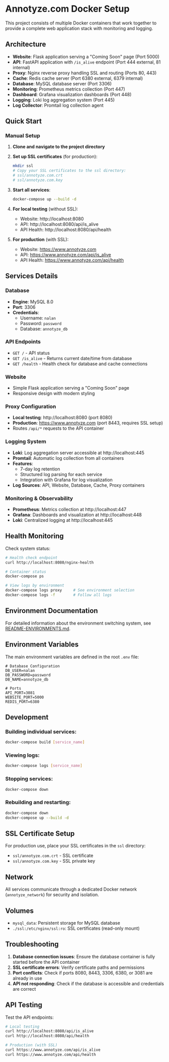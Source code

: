 # Annotyze.com Docker Setup

This project consists of multiple Docker containers that work together to provide a complete web application stack with monitoring and logging.

## Architecture

- **Website**: Flask application serving a "Coming Soon" page (Port 5000)
- **API**: FastAPI application with `/is_alive` endpoint (Port 444 external, 81 internal)
- **Proxy**: Nginx reverse proxy handling SSL and routing (Ports 80, 443)
- **Cache**: Redis cache server (Port 6380 external, 6379 internal)
- **Database**: MySQL database server (Port 3306)
- **Monitoring**: Prometheus metrics collection (Port 447)
- **Dashboard**: Grafana visualization dashboards (Port 448)
- **Logging**: Loki log aggregation system (Port 445)
- **Log Collector**: Promtail log collection agent

## Quick Start

### Manual Setup

1. **Clone and navigate to the project directory**
2. **Set up SSL certificates** (for production):
   ```bash
   mkdir ssl
   # Copy your SSL certificates to the ssl directory:
   # ssl/annotyze.com.crt
   # ssl/annotyze.com.key
   ```

3. **Start all services**:
   ```bash
   docker-compose up --build -d
   ```

4. **For local testing** (without SSL):
   - Website: http://localhost:8080
   - API: http://localhost:8080/api/is_alive
   - API Health: http://localhost:8080/api/health

5. **For production** (with SSL):
   - Website: https://www.annotyze.com
   - API: https://www.annotyze.com/api/is_alive
   - API Health: https://www.annotyze.com/api/health

## Services Details

### Database
- **Engine**: MySQL 8.0
- **Port**: 3306
- **Credentials**:
  - Username: `nalan`
  - Password: `password`
  - Database: `annotyze_db`

### API Endpoints
- `GET /` - API status
- `GET /is_alive` - Returns current date/time from database
- `GET /health` - Health check for database and cache connections

### Website
- Simple Flask application serving a "Coming Soon" page
- Responsive design with modern styling

### Proxy Configuration
- **Local testing**: http://localhost:8080 (port 8080)
- **Production**: https://www.annotyze.com (port 8443, requires SSL setup)
- Routes `/api/*` requests to the API container

### Logging System
- **Loki**: Log aggregation server accessible at http://localhost:445
- **Promtail**: Automatic log collection from all containers
- **Features**:
  - 7-day log retention
  - Structured log parsing for each service
  - Integration with Grafana for log visualization
- **Log Sources**: API, Website, Database, Cache, Proxy containers

### Monitoring & Observability
- **Prometheus**: Metrics collection at http://localhost:447
- **Grafana**: Dashboards and visualization at http://localhost:448
- **Loki**: Centralized logging at http://localhost:445

## Health Monitoring

Check system status:
```bash
# Health check endpoint
curl http://localhost:8080/nginx-health

# Container status
docker-compose ps

# View logs by environment
docker-compose logs proxy     # See environment selection
docker-compose logs -f        # Follow all logs
```

## Environment Documentation

For detailed information about the environment switching system, see [README-ENVIRONMENTS.md](README-ENVIRONMENTS.md).

## Environment Variables

The main environment variables are defined in the root `.env` file:

```env
# Database Configuration
DB_USER=nalan
DB_PASSWORD=password
DB_NAME=annotyze_db

# Ports
API_PORT=3081
WEBSITE_PORT=5000
REDIS_PORT=6380
```

## Development

### Building individual services:
```bash
docker-compose build [service_name]
```

### Viewing logs:
```bash
docker-compose logs [service_name]
```

### Stopping services:
```bash
docker-compose down
```

### Rebuilding and restarting:
```bash
docker-compose down
docker-compose up --build -d
```

## SSL Certificate Setup

For production use, place your SSL certificates in the `ssl` directory:
- `ssl/annotyze.com.crt` - SSL certificate
- `ssl/annotyze.com.key` - SSL private key

## Network

All services communicate through a dedicated Docker network (`annotyze_network`) for security and isolation.

## Volumes

- `mysql_data`: Persistent storage for MySQL database
- `./ssl:/etc/nginx/ssl:ro`: SSL certificates (read-only mount)

## Troubleshooting

1. **Database connection issues**: Ensure the database container is fully started before the API container
2. **SSL certificate errors**: Verify certificate paths and permissions
3. **Port conflicts**: Check if ports 8080, 8443, 3306, 6380, or 3081 are already in use
4. **API not responding**: Check if the database is accessible and credentials are correct

## API Testing

Test the API endpoints:

```bash
# Local testing
curl http://localhost:8080/api/is_alive
curl http://localhost:8080/api/health

# Production (with SSL)
curl https://www.annotyze.com/api/is_alive
curl https://www.annotyze.com/api/health
```
